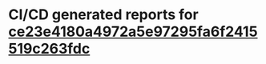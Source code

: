 # CI/CD generated reports for [ce23e4180a4972a5e97295fa6f2415519c263fdc](https://github.com/hydephp/develop/commit/ce23e4180a4972a5e97295fa6f2415519c263fdc)
